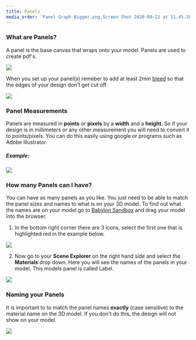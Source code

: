 ```yaml
---
title: Panels
media_order: 'Panel Graph Bigger.png,Screen Shot 2020-09-22 at 11.45.58 am.png,Screen Shot 2020-09-22 at 11.46.13 am.png,Screen Shot 2020-09-22 at 12.14.07 pm.png,Screen Shot 2020-09-22 at 12.14.17 pm.png,Screen Shot 2020-09-23 at 10.01.42 am.png'
---
```


### What are Panels? 

A panel is the base canvas that wraps onto your model. Panels are used to create pdf's.

![](https://help.spiff.com.au/user/pages/04.Spiff-Concepts/03.workflows/01.workflow-details/02.panels/Screen%20Shot%202020-09-22%20at%2011.45.58%20am.png)

When you set up your panel(s) remeber to add at least 2mm [bleed](https://en.wikipedia.org/wiki/Bleed_(printing)) so that the edges of your design don't get cut off.

![](https://help.spiff.com.au/user/pages/04.Spiff-Concepts/03.workflows/01.workflow-details/02.panels/Screen%20Shot%202020-09-22%20at%2011.46.13%20am.png)  
  
  ### Panel Measurements 

Panels are measured in **points** or **pixels** by a **width** and a **height**. So if your design is in millimeters or any other measurement you will need to convert it to points/pixels. You can do this easily using google or programs such as Adobe Illustrator.
  
##### Example:
![](https://help.spiff.com.au/user/pages/04.Spiff-Concepts/03.workflows/01.workflow-details/02.panels/Panel%20Graph%20Bigger.png)


### How many Panels can I have?

You can have as many panels as you like. You just need to be able to match the panel sizes and names to what is on your 3D model. To find out what the names are on your model go to [Babylon Sandbox](https://sandbox.babylonjs.com/) and drag your model into the browser. 

1. In the bottom right corner there are 3 icons, select the first one that is highlighted red in the example below.

![](https://help.spiff.com.au/user/pages/04.Spiff-Concepts/03.workflows/01.workflow-details/02.panels/Screen%20Shot%202020-09-22%20at%2012.14.07%20pm.png)

2. Now go to your **Scene Explorer** on the right hand side and select the **Materials** drop down.
Here you will see the names of the panels in your model. This models panel is called Label.

 ![](https://help.spiff.com.au/user/pages/04.Spiff-Concepts/03.workflows/01.workflow-details/02.panels/Screen%20Shot%202020-09-22%20at%2012.14.17%20pm.png)


### Naming your Panels

It is important to to match the panel names **exactly** (case sensitive) to the material name on the 3D model. If you don't do this, the design will not show on your model.

![](https://help.spiff.com.au/user/pages/04.Spiff-Concepts/03.workflows/01.workflow-details/02.panels/Screen%20Shot%202020-09-23%20at%2010.05.35%20am.png)
